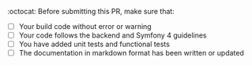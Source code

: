 :octocat: Before submitting this PR, make sure that:

- [ ] Your build code without error or warning
- [ ] Your code follows the backend and Symfony 4 guidelines
- [ ] You have added unit tests and functional tests
- [ ] The documentation in markdown format has been written or updated